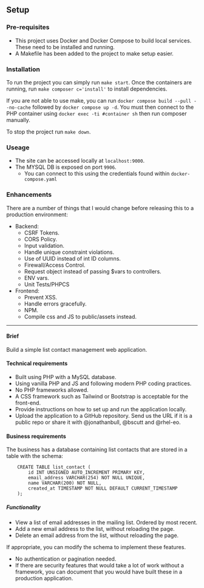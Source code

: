 ## Setup

### Pre-requisites
- This project uses Docker and Docker Compose to build local services. These need to be installed and running.
- A Makefile has been added to the project to make setup easier.

### Installation 
To run the project you can simply run `make start`.
Once the containers are running, run `make composer c='install'` to install dependencies. 

If you are not able to use make, you can run `docker compose build --pull --no-cache` followed by `docker compose up -d`.
You must then connect to the PHP container using `docker exec -ti #container sh` then run composer manually. 

To stop the project run `make down`.

### Useage
- The site can be accessed locally at `localhost:9000`.
- The MYSQL DB is exposed on port `9906`. 
  - You can connect to this using the credentials found within `docker-compose.yaml`

### Enhancements
There are a number of things that I would change before releasing this to a production environment:
  - Backend:
    - CSRF Tokens.
    - CORS Policy.
    - Input validation.
    - Handle unique constraint violations.
    - Use of UUID instead of int ID columns.
    - Firewall/Access Control.
    - Request object instead of passing $vars to controllers.
    - ENV vars.
    - Unit Tests/PHPCS
  - Frontend:
    - Prevent XSS.
    - Handle errors gracefully.
    - NPM.
    - Compile css and JS to public/assets instead.

---------

#### Brief
Build a simple list contact management web application.

#### Technical requirements
- Built using PHP with a MySQL database.
- Using vanilla PHP and JS and following modern PHP coding practices.
- No PHP frameworks allowed. 
- A CSS framework such as Tailwind or Bootstrap is acceptable for the front-end.
- Provide instructions on how to set up and run the application locally.
- Upload the application to a GitHub repository. Send us the URL if it is a public repo or share it with @jonathanbull, @bscutt and @rhel-eo.

#### Business requirements
The business has a database containing list contacts that are stored in a table with the schema:
```mysql
    CREATE TABLE list_contact (
        id INT UNSIGNED AUTO_INCREMENT PRIMARY KEY,
        email_address VARCHAR(254) NOT NULL UNIQUE,
        name VARCHAR(200) NOT NULL,
        created_at TIMESTAMP NOT NULL DEFAULT CURRENT_TIMESTAMP
    );
```
##### Functionality
- View a list of email addresses in the mailing list. Ordered by most recent.
- Add a new email address to the list, without reloading the page.
- Delete an email address from the list, without reloading the page.

If appropriate, you can modify the schema to implement these features.
- No authentication or pagination needed.
- If there are security features that would take a lot of work without a framework, you can document that 
  you would have built these in a production application.
